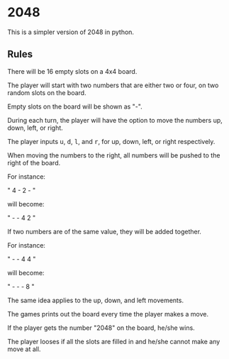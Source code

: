 # 2048
This is a simpler version of 2048 in python.

## Rules
There will be 16 empty slots on a 4x4 board. 

The player will start with two numbers that are either two or four, on two random slots on the board.

Empty slots on the board will be shown as "-". 

During each turn, the player will have the option to move the numbers up, down, left, or right. 

The player inputs <kbd>u</kbd>, <kbd>d</kbd>, <kbd>l</kbd>, and <kbd>r</kbd>, for up, down, left, or right respectively.

When moving the numbers to the right, all numbers will be pushed to the right of the board. 

For instance:

" 4 - 2 - "

will become:

" - - 4 2 "

If two numbers are of the same value, they will be added together. 

For instance:

" - - 4 4 "

will become:

" - - - 8 "

The same idea applies to the up, down, and left movements. 

The games prints out the board every time the player makes a move. 

If the player gets the number "2048" on the board, he/she wins.

The player looses if all the slots are filled in and he/she cannot make any move at all. 



